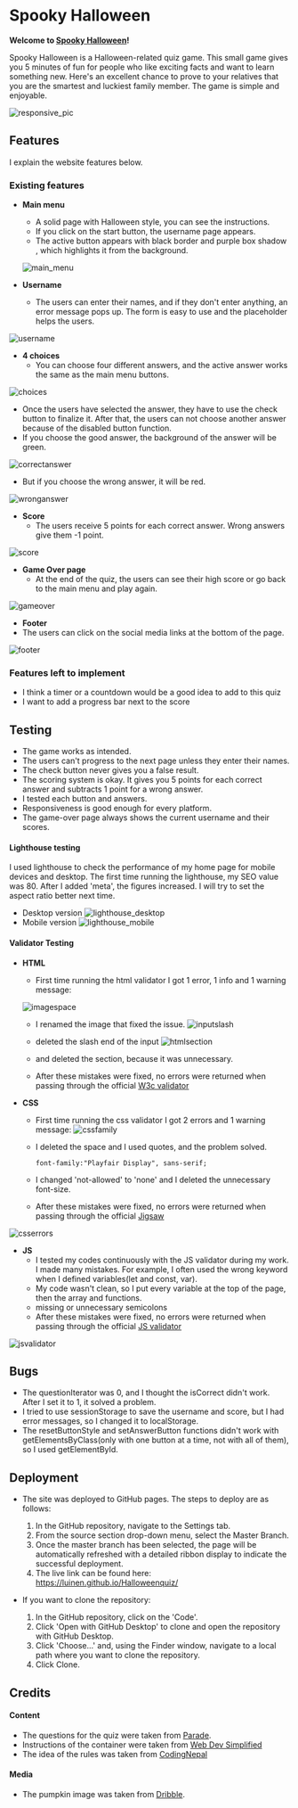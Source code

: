 # Spooky Halloween
  

**Welcome to [Spooky Halloween](https://luinen.github.io/Halloweenquiz/)!**
  

Spooky Halloween is a Halloween-related quiz game. This small game gives you 5 minutes of fun for people who like exciting facts and want to learn something new. Here's an excellent chance to prove to your relatives that you are the smartest and luckiest family member.  The game is simple and enjoyable. 

![responsive_pic](assets/images/amiresponsive.png)

## Features

I explain the website features below.

### **Existing features**
  

- **Main menu**
  - A solid page with Halloween style, you can see the instructions. 
  - If you click on the start button, the username page appears.
  - The active button appears with black border and purple box shadow , which highlights it from the background.

  ![main_menu](assets/images/main_menu.png)

- **Username**
  - The users can enter their names, and if they don't enter anything, an error message pops up. The form is easy to use and the placeholder helps the users.

![username](assets/images/username.png)

- **4 choices**
  - You can choose four different answers, and the active answer works the same as the main menu buttons.

![choices](assets/images/choices.png)
  - Once the users have selected the answer, they have to use the check button to finalize it. After that, the users can not choose another answer because of the disabled button function.
  - If you choose the good answer, the background of the answer will be green.
  
![correctanswer](assets/images/correctanswer.png)

  - But if you choose the wrong answer, it will be red.

![wronganswer](assets/images/wronganswer.png)


- **Score**
  - The users receive 5 points for each correct answer. Wrong answers give them -1 point.

![score](assets/images/score.png)

- **Game Over page**
  - At the end of the quiz, the users can see their high score or go back to the main menu and play again. 

![gameover](assets/images/game_over.png)

 - **Footer**
  - The users can click on the social media links at the bottom of the page.

![footer](assets/images/footer.png)

### **Features left to implement**
- I think a timer or a countdown would be a good idea to add to this quiz
- I want to add a progress bar next to the score

## Testing

  - The game works as intended. 
  - The users can't progress to the next page unless they enter their names.
  - The check button never gives you a false result.
  - The scoring system is okay. It gives you 5 points for each correct answer and subtracts 1 point for a wrong answer.
  - I tested each button and answers.
  - Responsiveness is good enough for every platform.
  - The game-over page always shows the current username and their scores.

#### **Lighthouse testing**

I used lighthouse to check the performance of my home page for mobile devices and desktop. The first time running the lighthouse, my SEO value was 80. After I added 'meta', the figures increased. I will try to set the aspect ratio better next time.
- Desktop version
![lighthouse_desktop](assets/images/lighthousedesktop.png)
- Mobile version
 ![lighthouse_mobile](assets/images/lighthousemobile.png)

#### **Validator Testing**

- **HTML**
  - First time running the html validator I got 1 error, 1 info and 1 warning message: 

  ![imagespace](assets/images/htmlimagespace.png)
  - I renamed the image that fixed the issue.
  ![inputslash](assets/images/htmlinputslash.png)
  - deleted the slash end of the input
  ![htmlsection](assets/images/htmlsection.png)
  - and deleted the section, because it was unnecessary.

  - After these mistakes were fixed, no errors were returned when passing through the official [W3c validator](https://validator.w3.org/)
- **CSS**

  - First time running the css validator I got 2 errors and 1 warning message: 
![cssfamily](assets/images/cssfamilynames.png)
  - I deleted the space and I used quotes, and the problem solved.
    ```
    font-family:"Playfair Display", sans-serif;
    ```
  - I changed 'not-allowed' to 'none' and I deleted the unnecessary font-size.

   - After these mistakes were fixed, no errors were returned when passing through the official [Jigsaw](https://jigsaw.w3.org/)

![csserrors](assets/images/csserrors.png)
   


- **JS**
  - I tested my codes continuously with the JS validator during my work. I made many mistakes. For example, I often used the wrong keyword when I defined variables(let and const, var).
  - My code wasn't clean, so I put every variable at the top of the page, then the array and functions.
  - missing or unnecessary semicolons
  - After these mistakes were fixed, no errors were returned when passing through the official [JS validator](https://jshint.com/)

![jsvalidator](assets/images/jsvalidator.png)
   
## Bugs

 - The questionIterator was 0, and I thought the isCorrect didn't work. After I set it to 1, it solved a problem.
 - I tried to use sessionStorage to save the username and score, but I had error messages, so I changed it to localStorage.
 - The resetButtonStyle and setAnswerButton functions didn't work with getElementsByClass(only with one button at a time, not with all of them), so I used getElementById.

## Deployment  

- The site was deployed to GitHub pages. The steps to deploy are as follows: 
  1. In the GitHub repository, navigate to the Settings tab.
  2. From the source section drop-down menu, select the Master Branch.
  3. Once the master branch has been selected, the page will be automatically refreshed with a detailed ribbon display to indicate the successful deployment.
  4. The live link can be found here: https://luinen.github.io/Halloweenquiz/

- If you want to clone the repository:
  1. In the GitHub repository, click on the 'Code'.
  2. Click 'Open with GitHub Desktop' to clone and open the repository with GitHub Desktop.
  3. Click 'Choose...' and, using the Finder window, navigate to a local path where you want to clone the repository. 
  4. Click Clone.  


## Credits

#### Content

- The questions for the quiz were taken from [Parade](https://parade.com/1066846/jessicasager/halloween-trivia/).
- Instructions of the container were taken from  [Web Dev Simplified](https://www.youtube.com/c/WebDevSimplified)
- The idea of the rules was taken from [CodingNepal](https://www.youtube.com/c/CodingNepal)

#### Media 

- The pumpkin image was taken from [Dribble](https://dribbble.com/). 